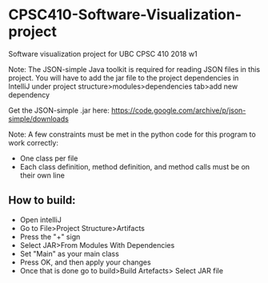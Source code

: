 # CPSC410-Software-Visualization-project
Software visualization project for UBC CPSC 410 2018 w1

Note: The JSON-simple Java toolkit is required for reading JSON files in this project. You will have to add the jar file to the project dependencies in IntelliJ under project structure>modules>dependencies tab>add new dependency

Get the JSON-simple .jar here:
https://code.google.com/archive/p/json-simple/downloads

Note: A few constraints must be met in the python code for this program to work correctly:
- One class per file
- Each class definition, method definition, and method calls must be on their own line

## How to build:

- Open intelliJ
- Go to File>Project Structure>Artifacts
- Press the "+" sign
- Select JAR>From Modules With Dependencies
- Set "Main" as your main class
- Press OK, and then apply your changes
- Once that is done go to build>Build Artefacts> Select JAR file
